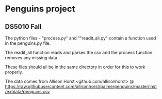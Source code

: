 # Penguins project
## DS5010 Fall

The python files - "process.py" and ""readit_all.py" contain a function used in the penguins.py file.

The readit_all function reads and parses the csv and the process function removes any missing data. 

These files should all be in the same directory in order for this to work properly. 

The data comes from Allison Horst <github.com/allisonhorst> @ <https://raw.githubusercontent.com/allisonhorst/palmerpenguins/master/inst/extdata/penguins.csv>